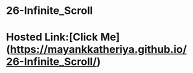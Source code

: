 # 26-Infinite_Scroll
# Hosted Link:[Click Me] (https://mayankkatheriya.github.io/26-Infinite_Scroll/)
